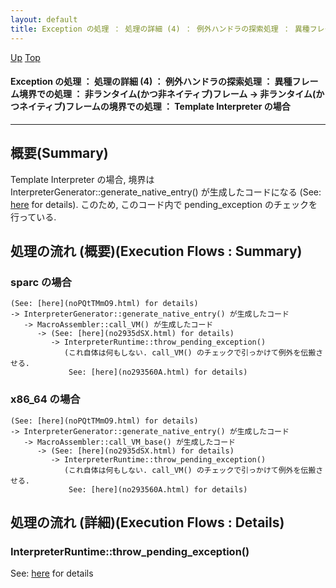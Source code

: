 ```yaml
---
layout: default
title: Exception の処理 ： 処理の詳細 (4) ： 例外ハンドラの探索処理 ： 異種フレーム境界での処理 ： 非ランタイム(かつ非ネイティブ)フレーム → 非ランタイム(かつネイティブ)フレームの境界での処理 ： Template Interpreter の場合
---
```

[Up](noCGiAj9yr.html) [Top](../index.html)

#### Exception の処理 ： 処理の詳細 (4) ： 例外ハンドラの探索処理 ： 異種フレーム境界での処理 ： 非ランタイム(かつ非ネイティブ)フレーム → 非ランタイム(かつネイティブ)フレームの境界での処理 ： Template Interpreter の場合

--- 
## 概要(Summary)
Template Interpreter の場合, 境界は InterpreterGenerator::generate_native_entry() が生成したコードになる (See: [here](noPQtTMmO9.html) for details).
このため, このコード内で pending_exception のチェックを行っている.

## 処理の流れ (概要)(Execution Flows : Summary)
### sparc の場合
```
(See: [here](noPQtTMmO9.html) for details)
-> InterpreterGenerator::generate_native_entry() が生成したコード
   -> MacroAssembler::call_VM() が生成したコード
      -> (See: [here](no2935dSX.html) for details)
         -> InterpreterRuntime::throw_pending_exception()
            (これ自体は何もしない. call_VM() のチェックで引っかけて例外を伝搬させる.
             See: [here](no293560A.html) for details)
```

### x86_64 の場合
```
(See: [here](noPQtTMmO9.html) for details)
-> InterpreterGenerator::generate_native_entry() が生成したコード
   -> MacroAssembler::call_VM_base() が生成したコード
      -> (See: [here](no2935dSX.html) for details)
         -> InterpreterRuntime::throw_pending_exception()
            (これ自体は何もしない. call_VM() のチェックで引っかけて例外を伝搬させる.
             See: [here](no293560A.html) for details)
```


## 処理の流れ (詳細)(Execution Flows : Details)
### InterpreterRuntime::throw_pending_exception()
See: [here](no3059qCT.html) for details





